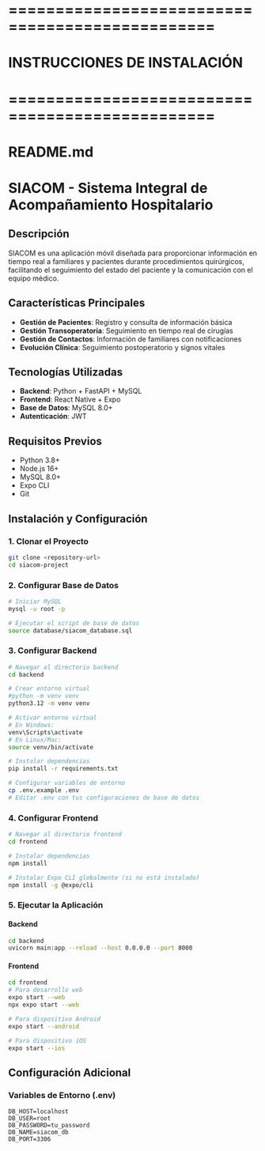 # ================================================
# INSTRUCCIONES DE INSTALACIÓN
# ================================================

# README.md
# SIACOM - Sistema Integral de Acompañamiento Hospitalario

## Descripción
SIACOM es una aplicación móvil diseñada para proporcionar información en tiempo real a familiares y pacientes durante procedimientos quirúrgicos, facilitando el seguimiento del estado del paciente y la comunicación con el equipo médico.

## Características Principales
- **Gestión de Pacientes**: Registro y consulta de información básica
- **Gestión Transoperatoria**: Seguimiento en tiempo real de cirugías
- **Gestión de Contactos**: Información de familiares con notificaciones
- **Evolución Clínica**: Seguimiento postoperatorio y signos vitales

## Tecnologías Utilizadas
- **Backend**: Python + FastAPI + MySQL
- **Frontend**: React Native + Expo
- **Base de Datos**: MySQL 8.0+
- **Autenticación**: JWT

## Requisitos Previos
- Python 3.8+
- Node.js 16+
- MySQL 8.0+
- Expo CLI
- Git

## Instalación y Configuración

### 1. Clonar el Proyecto
```bash
git clone <repository-url>
cd siacom-project
```

### 2. Configurar Base de Datos
```bash
# Iniciar MySQL
mysql -u root -p

# Ejecutar el script de base de datos
source database/siacom_database.sql
```

### 3. Configurar Backend
```bash
# Navegar al directorio backend
cd backend

# Crear entorno virtual
#python -m venv venv
python3.12 -m venv venv

# Activar entorno virtual
# En Windows:
venv\Scripts\activate
# En Linux/Mac:
source venv/bin/activate

# Instalar dependencias
pip install -r requirements.txt

# Configurar variables de entorno
cp .env.example .env
# Editar .env con tus configuraciones de base de datos
```

### 4. Configurar Frontend
```bash
# Navegar al directorio frontend
cd frontend

# Instalar dependencias
npm install

# Instalar Expo CLI globalmente (si no está instalado)
npm install -g @expo/cli
```

### 5. Ejecutar la Aplicación

#### Backend
```bash
cd backend
uvicorn main:app --reload --host 0.0.0.0 --port 8000
```

#### Frontend
```bash
cd frontend
# Para desarrollo web
expo start --web
npx expo start --web

# Para dispositivo Android
expo start --android

# Para dispositivo iOS
expo start --ios
```

## Configuración Adicional

### Variables de Entorno (.env)
```env
DB_HOST=localhost
DB_USER=root
DB_PASSWORD=tu_password
DB_NAME=siacom_db
DB_PORT=3306